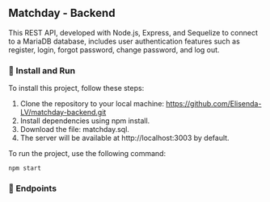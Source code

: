 ## Matchday - Backend

This REST API, developed with Node.js, Express, and Sequelize to connect to a MariaDB database, includes user authentication features such as register, login, forgot password, change password, and log out.

### 📌 Install and Run

To install this project, follow these steps:

1. Clone the repository to your local machine: https://github.com/Elisenda-LV/matchday-backend.git
2. Install dependencies using npm install.
3. Download the file: matchday.sql.
4. The server will be available at http://localhost:3003 by default.

To run the project, use the following command:

```
npm start

```

### 📌 Endpoints

#### 
